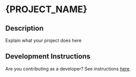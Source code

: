 # {PROJECT_NAME}

## Description

Explain what your project does here

## Development Instructions

Are you contributing as a developer? See instructions [here](DEVELOPMENT-INSTRUCTIONS.md).
